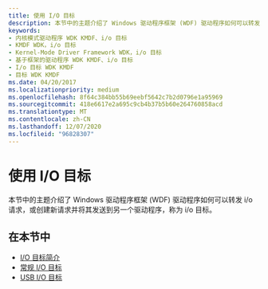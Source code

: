 ```yaml
---
title: 使用 I/O 目标
description: 本节中的主题介绍了 Windows 驱动程序框架 (WDF) 驱动程序如何可以转发 i/o 请求，或创建新请求并将其发送到另一个驱动程序，称为 i/o 目标。
keywords:
- 内核模式驱动程序 WDK KMDF、i/o 目标
- KMDF WDK，i/o 目标
- Kernel-Mode Driver Framework WDK，i/o 目标
- 基于框架的驱动程序 WDK KMDF、i/o 目标
- I/o 目标 WDK KMDF
- 目标 WDK KMDF
ms.date: 04/20/2017
ms.localizationpriority: medium
ms.openlocfilehash: 8f64c384bb55b69eebf5642c7b2d0796e1a95969
ms.sourcegitcommit: 418e6617e2a695c9cb4b37b5b60e264760858acd
ms.translationtype: MT
ms.contentlocale: zh-CN
ms.lasthandoff: 12/07/2020
ms.locfileid: "96828307"
---
```

# <a name="using-io-targets"></a>使用 I/O 目标


本节中的主题介绍了 Windows 驱动程序框架 (WDF) 驱动程序如何可以转发 i/o 请求，或创建新请求并将其发送到另一个驱动程序，称为 i/o 目标。




## <a name="in-this-section"></a>在本节中


-   [I/O 目标简介](introduction-to-i-o-targets.md)
-   [常规 I/O 目标](general-i-o-targets.md)
-   [USB I/O 目标](usb-i-o-targets.md)

 

 





